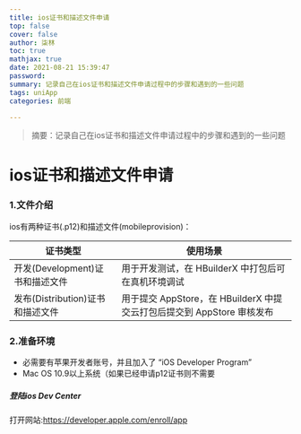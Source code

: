 ```yaml
---
title: ios证书和描述文件申请
top: false
cover: false
author: 柒林
toc: true
mathjax: true
date: 2021-08-21 15:39:47
password:
summary: 记录自己在ios证书和描述文件申请过程中的步骤和遇到的一些问题
tags: uniApp
categories: 前端

---
```


> 摘要：记录自己在ios证书和描述文件申请过程中的步骤和遇到的一些问题

<!--more-->

# ios证书和描述文件申请



### 1.文件介绍

ios有两种证书(.p12)和描述文件(mobileprovision)：

| 证书类型                         | 使用场景                                                     |
| -------------------------------- | ------------------------------------------------------------ |
| 开发(Development)证书和描述文件  | 用于开发测试，在 HBuilderX 中打包后可在真机环境调试          |
| 发布(Distribution)证书和描述文件 | 用于提交 AppStore，在 HBuilderX 中提交云打包后提交到 AppStore 审核发布 |



### 2.准备环境

* 必需要有苹果开发者账号，并且加入了 “iOS Developer Program”
* Mac OS 10.9以上系统（如果已经申请p12证书则不需要

##### 登陆ios Dev Center

打开网站:https://developer.apple.com/enroll/app































